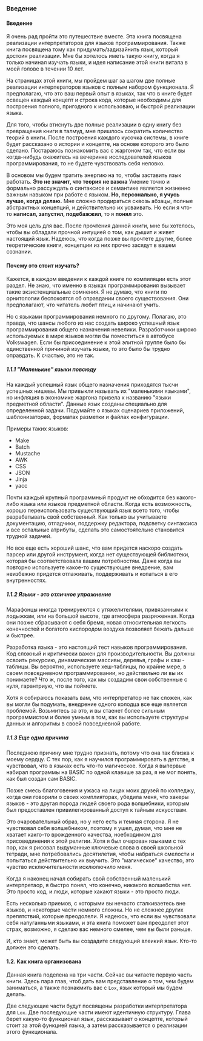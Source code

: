 ### Введение

#### Введение
Я очень рад пройти это путешествие вместе. Эта книга посвящена реализации интерпретаторов
для языков программирования. Также книга посвящена тому как придумать/задизайнить язык,
который достоин реализации. Мне бы хотелось иметь такую книгу, когда я только начинал изучать
языки, и идея написание этой книги витала в моей голове в течении 10 лет.

На страницах этой книги, мы пройдем шаг за шагом две полные реализации интерператоров языков
с полным набором функционала. Я предполагаю, что это ваш первый опыт в языках, так что
в книге будет освещен каждый концепт и строка кода, которые необходимы для построения полного,
пригодного к использоваю, и быстрой реализации языка.

Для того, чтобы втиснуть две полные реализации в одну книгу без превращения книги в талмуд, мне 
пришлось сократить количество теорий в книги. После построения каждого кусочка системы, в книге
будет рассказано о истории и концепте, на основе которого это было сделано. Постараюсь познакомить
вас с жаргоном так, что если вы когда-нибудь окажитесь на вечеринке исследователей языков программирования,
то не будете чувствовать себя неловко.

В основом мы будем тратить энергию на то, чтобы заставить язык работать. **Это не значит, что теория не важна**
Умение точно и формально рассуждать о синтаксисе и семантике является жизненно важным навыком при работе с языком.
**Но, персонально, я учусь лучше, когда делаю.** Мне сложно продираться сквозь абзацы, полные
абстрактных концепций, и действительно их усваивать. Но если я что-то **написал, запустил, подебажжил**,
то я **понял** это.

Это моя цель для вас. После прочтения данной книги, мне бы хотелось, чтобы вы обладали прочной интуцией о том,
как дышит и живет настоящий язык. Надеюсь, что когда позже вы прочтете другие, более теоретические книги,
концепции из них прочно засядут в вашем сознании.

#### Почему это стоит изучать?

Кажется, в каждом введении к каждой книге по компиляции есть этот раздел. Не знаю, что именно в языках
программирования вызывает такие экзистенциальные сомнения. Я не думаю, что книги по орнитологии
беспокоятся об оправдании своего существования. Они предполагают, что читатель любит птиц,и начинают учить.

Но с языками программирования немного по другому. Полагаю, это правда, что шансы любого из нас создать
широко успешный язык программирования общего назначения невелики. Разработчики широко используемых в мире языков
могли бы поместиться в автобусе Volkswagen. Если бы присоединение к этой элитной группе было
бы единственной причиной изучать языки, то это было бы трудно оправдать. К счастью, это не так.

##### 1.1.1 "Маленькие" языки повсюду
На каждый успешный язык общего назначения приходятся тысчи успешных нишевы. Мы привыкли называть
их "маленькими языками", но инфляция в экономике жаргона привела к названию "языки предметной области".
Данные язык созданы специально для определенной задачи. Подумайте о языках сценариев приложений,
шаблонизаторах, форматах разметки и файлах конфигурации.

Примеры таких языков:
- Make
- Batch
- Mustache
- AWK
- CSS
- JSON
- Jinja
- yacc

Почти каждый крупный программный продукт не обходится без какого-либо языка или языков предметной области. 
Когда есть возможность, хорошо переиспользовать существующий язык всето того, чтобы разрабатывать свой собственный.
Как только вы учитываете документацию, отладчики, поддержку редактора, подсветку синтаксиса и все остальные атрибуты, 
сделать это самостоятельно становится трудной задачей.

Но все еще есть хороший шанс, что вам придется наскоро создать парсер или другой инструмент, когда нет 
существующей библиотеки, которая бы соответствовала вашим потребностям. Даже когда вы повторно используете
какое-то существующее внедрение, вам неизбежно придется отлаживать, поддерживать и копаться в его внутренностях.

##### 1.1.2 Языки - это отличное упражнение
Марафонцы иногда тренируеются с утяжелителями, привязанными к лодыжкам, или на большой высоте,
где атмосфера разряженная. Когда они позже сбрасывают с себя бремя, новая относительная легкость конечностей 
и богатого кислородом воздуха позволяет бежать дальше и быстрее.

Разработка языка - это настоящий тест навыков программирования. Код сложный и критически важен для производительности.
Вы должны освоить рекурсию, динамические массивы, деревья, графы и хэш - таблицы. Вы вероятно, используете хеш-таблицы,
по крайне мере, в своем повседневном программировании, но действильно ли вы их понимаете? Что ж, после того, как 
мы создадим свои собственные с нуля, гарантриую, что вы поймете.

Хотя я собираюсь показать вам, что интерпретатор не так сложен, как вы могли бы подумать, внедрение одного колодца
все еще является проблемой. Возьмитесь за это, и вы стаенет более сильным программистом и более умным в том,
как вы используете структуры данных и алгоритмы в своей повседневной работе.

##### 1.1.3 Еще одна причина
Последнюю причину мне трудно признать, потому что она так близка к моему сердцу. С тех пор, как я научился программировать
в детстве, я чувствовал, что в языках есть что-то магическое. Когда я выпервые набирал программы на BASIC по одной клавише
за раз, я не мог понять, как был создан сам BASIC.

Позже смесь благоговения и ужаса на лицах моих друзей по колледжу, когда они говорили о своих комплияторах,
убедила меня, что хакеры языков - это другая порода людей своего рода волшебники, которым был предоставлен 
привилегированный доступ к тайным искусствам.

Это очаровательный образ, но у него есть и темная сторона. Я не чувствовал себя волшебником, поэтому я ушел,
думая, что мне не хватает какго-то врожденного качества, ноебходимом для присовединения к этой религии.
Хотя я был очарован языками с тех пор, как я рисовал выдуманные ключевые слова в своей школьной тетради, мне 
потребовались десятилетия, чтобы набраться смелости и попытаться действительно их выучить. Это "магическое"
качество, это чувство исключительности исклюлючило меня.

Когда я наконец начал собирать свой собственный маленький интерпретаор, я быстро понял, что конечно, никакого
волшебства нет. Это просто код, и люди, которые хакают языки - это просто люди.

Есть несколько приемов, с которыми вы нечасто сталкиваетесь вне языков, и некоторые части немного сложны.
Но не сложнее других препятствий, которые преодолели. Я надеюсь, что если вы чувствовали себя напуганными языками,
и эта книга поможет вам преодолет этот страх, возможно, я сделаю вас немного смелее, чем вы были раньше.

И, кто знает, может быть вы создадите следующий влеикий язык. Кто-то должен это сделать.

#### 1.2. Как книга организована

Данная книга поделена на три части. Сейчас вы читаете первую часть книги. Здесь пара глав, чтоб дать вам представление
о том, чем будем заниматься, а также познакмить вас с `Lox`, язык который мы будем делать.

Две следующие части будут посвящены разработки интерпретатора для `Lox`. Две последующие части имеют идентичную структуру.
Глава берет какую-то функционал язык, рассказывает о концепте, который стоит за этой функцией языка, а затем рассказывается
о реализации этого функционала.